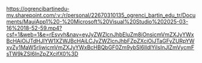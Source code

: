 https://ogrencibartinedu-my.sharepoint.com/:v:/r/personal/22670310135_ogrenci_bartin_edu_tr/Documents/MauiApp1%20-%20Microsoft%20Visual%20Studio%202025-03-16%2018-52-59.mp4?csf=1&web=1&e=rEsvvh&nav=eyJyZWZlcnJhbEluZm8iOnsicmVmZXJyYWxBcHAiOiJTdHJlYW1XZWJBcHAiLCJyZWZlcnJhbFZpZXciOiJTaGFyZURpYWxvZy1MaW5rIiwicmVmZXJyYWxBcHBQbGF0Zm9ybSI6IldlYiIsInJlZmVycmFsTW9kZSI6InZpZXcifX0%3D
